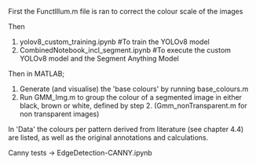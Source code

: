 First the FunctIllum.m file is ran to correct the colour scale of the images

Then
1. yolov8_custom_training.ipynb #To train the YOLOv8 model
2. CombinedNotebook_incl_segment.ipynb #To execute the custom YOLOv8 model and the Segment Anything Model


Then in MATLAB;
1. Generate (and visualise) the 'base colours'  by running base_colours.m
2. Run GMM_Img.m to group the colour of a segmented image in either black, brown or white, defined by step 2. (Gmm_nonTransparent.m for non transparent images)


In 'Data' the colours per pattern derived from literature (see chapter 4.4) are listed, as well as the original annotations and calculations.

Canny tests -> EdgeDetection-CANNY.ipynb

